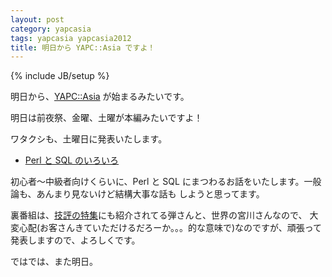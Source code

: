```yaml
---
layout: post
category: yapcasia
tags: yapcasia yapcasia2012
title: 明日から YAPC::Asia ですよ！
---
```

{% include JB/setup %}

明日から、[YAPC::Asia](http://yapcasia.org/2012/) が始まるみたいです。

明日は前夜祭、金曜、土曜が本編みたいですよ！

ワタクシも、土曜日に発表いたします。

- [Perl と SQL のいろいろ](http://yapcasia.org/2012/talk/show/863251ce-d870-11e1-924a-0d4e6aeab6a4)

初心者〜中級者向けくらいに、Perl と SQL にまつわるお話をいたします。一般論も、あんまり見ないけど結構大事な話も
しようと思ってます。

裏番組は、[技評の特集](http://gihyo.jp/news/report/01/yapcasia2012/00b2)にも紹介されてる弾さんと、世界の宮川さんなので、
大変心配(お客さんきていただけるだろーか。。。的な意味で)なのですが、頑張って発表しますので、よろしくです。

ではでは、また明日。
